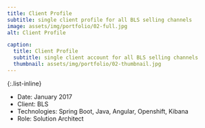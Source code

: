 ```yaml
---
title: Client Profile
subtitle: single client profile for all BLS selling channels
image: assets/img/portfolio/02-full.jpg
alt: Client Profile

caption:
  title: Client Profile
  subtitle: single client account for all BLS selling channels
  thumbnail: assets/img/portfolio/02-thumbnail.jpg
---
```


{:.list-inline}
- Date: January 2017
- Client: BLS
- Technologies: Spring Boot, Java, Angular, Openshift, Kibana
- Role: Solution Architect

